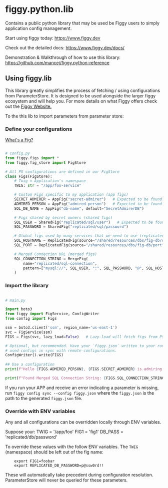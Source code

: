 # figgy.python.lib
Contains a public python library that may be used be Figgy users to simply application config management.

Start using figgy today: https://www.figgy.dev

Check out the detailed docs: https://www.figgy.dev/docs/

Demonstration & Walkthrough of how to use this library: https://github.com/mancej/figgy.python-reference

## Using figgy.lib

This library greatly simplifies the process of fetching / using configurations from ParameterStore. It is designed
to be used alongside the larger figgy ecosystem and will help you. For more details on what Figgy offers check out 
the [Figgy Website.](https://www.figgy.dev)


To the this lib to import parameters from parameter store:

### Define your configurations
[What's a Fig?](https://www.figgy.dev/docs/getting-started/concepts.html)
```python

# config.py
from figgy.figs import *
from figgy.fig_store import FigStore

# All PS configurations are defined in our FigStore
class Figs(FigStore):
    # Twig = Application's namespace
    TWIG: str = "/app/foo-service"

    # Custom Figs specific to my application (app figs)
    SECRET_ADMIRER = AppFig("secret-admirer")   # Expected to be found at /app/foo-service/secret-admirer
    ADMIRED_PERSON = AppFig("admired-person")   # Expected to be found at /app/foo-service/admired-person
    SQL_DB_NAME = AppFig("db-name", default="SecretAdmirerDB")

    # Figs shared by secret owners (shared figs)
    SQL_USER = SharedFig("replicated/sql/user")   # Expected to be found at /app/foo-service/replicated/sql/user
    SQL_PASSWORD = SharedFig("replicated/sql/password")

    # Global figs used by many services that we need to use (replicated figs)
    SQL_HOSTNAME = ReplicatedFig(source="/shared/resources/dbs/fig-db/dns", name="replicated/sql/hostname")
    SQL_PORT = ReplicatedFig(source="/shared/resources/dbs/fig-db/port", name="replicated/sql/port")

    # Merged Connection URL (merged figs)
    SQL_CONNECTION_STRING = MergeFig(
        name="replicated/sql-connection",
        pattern=["mysql://", SQL_USER, ":", SQL_PASSWORD, "@", SQL_HOSTNAME, ":", SQL_PORT, "/", SQL_DB_NAME]
    )
```


### Import the library

```python

# main.py

import boto3
from figgy import FigService, ConfigWriter
from config import Figs

ssm = boto3.client('ssm', region_name='us-east-1')
svc = FigService(ssm)
FIGS = Figs(svc, lazy_load=False)   # Lazy-load will fetch figs from PS as needed instead of at application bootstrap

# Optional, but recommended. Have your `figgy.json` written to your run-directory. This will keep your application's
# used configs in sync with remote configurations.
ConfigWriter().write(FIGS)
    
## Use a configuration
print(f"Hello {FIGS.ADMIRED_PERSON}, {FIGS.SECRET_ADMIRER} is admiring you!")

print(f"Found Merged SQL Connection String: {FIGS.SQL_CONNECTION_STRING}")

```

If you run your APP and receive an error indicating a parameter is missing, run `figgy config sync --config figgy.json` where
the `figgy.json` is the path to the generated `figgy.json` file. 

### Override with ENV variables
Any and all configurations can be overridden locally through ENV variables.

Suppose your:
TWIG = '/app/foo'
FIG1 = 'fig1'
DB_PASS = 'replicated/db/password'

To override these values with the follow ENV variables. The `TWIG` (namespace) should be left out of the fig name:

```console
    export FIG1=foobar
    export REPLICATED_DB_PASSWORD=p@ssw0rd!!
```

These will automatically take precedent during configuration resolution. ParameterStore will never be queried for these parameters.